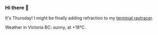 ### Hi there :wave:

It's Thursday! I might be finally adding refraction to my [terminal raytracer](https://github.com/bewuethr/bash-raytracer).

Weather in Victoria BC: sunny, at +18°C.
